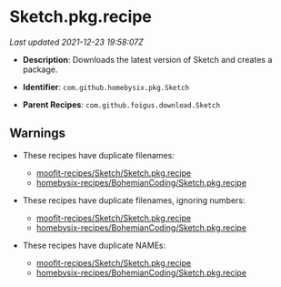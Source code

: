 # Sketch.pkg.recipe

_Last updated 2021-12-23 19:58:07Z_

- **Description**: Downloads the latest version of Sketch and creates a package.

- **Identifier**: `com.github.homebysix.pkg.Sketch`

- **Parent Recipes**: `com.github.foigus.download.Sketch`

## Warnings

- These recipes have duplicate filenames:
    - [moofit-recipes/Sketch/Sketch.pkg.recipe](/autopkg-dupe-tracker/moofit-recipes/Sketch/Sketch.pkg.recipe)
    - [homebysix-recipes/BohemianCoding/Sketch.pkg.recipe](/autopkg-dupe-tracker/homebysix-recipes/BohemianCoding/Sketch.pkg.recipe)

- These recipes have duplicate filenames, ignoring numbers:
    - [moofit-recipes/Sketch/Sketch.pkg.recipe](/autopkg-dupe-tracker/moofit-recipes/Sketch/Sketch.pkg.recipe)
    - [homebysix-recipes/BohemianCoding/Sketch.pkg.recipe](/autopkg-dupe-tracker/homebysix-recipes/BohemianCoding/Sketch.pkg.recipe)

- These recipes have duplicate NAMEs:
    - [moofit-recipes/Sketch/Sketch.pkg.recipe](/autopkg-dupe-tracker/moofit-recipes/Sketch/Sketch.pkg.recipe)
    - [homebysix-recipes/BohemianCoding/Sketch.pkg.recipe](/autopkg-dupe-tracker/homebysix-recipes/BohemianCoding/Sketch.pkg.recipe)